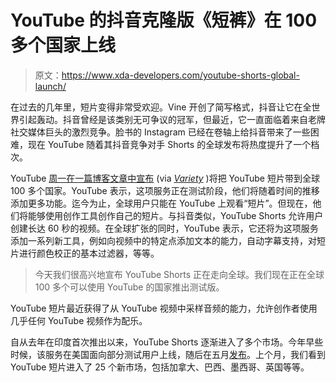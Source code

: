 # YouTube 的抖音克隆版《短裤》在 100 多个国家上线

> 原文：<https://www.xda-developers.com/youtube-shorts-global-launch/>

在过去的几年里，短片变得非常受欢迎。Vine 开创了简写格式，抖音让它在全世界引起轰动。抖音曾经是该类别无可争议的冠军，但最近，它一直面临着来自老牌社交媒体巨头的激烈竞争。脸书的 Instagram 已经在卷轴上给抖音带来了一些困难，现在 YouTube 随着其抖音竞争对手 Shorts 的全球发布将热度提升了一个档次。

YouTube [周一在一篇博客文章中宣布](https://africa.googleblog.com/2021/07/youtube-shorts-arrives-in-sub-saharan.html) (via [*Variety*](https://variety.com/2021/digital/news/youtube-shorts-global-launch-1235018403/) )将把 YouTube 短片带到全球 100 多个国家。YouTube 表示，这项服务正在测试阶段，他们将随着时间的推移添加更多功能。迄今为止，全球用户只能在 YouTube 上观看“短片”。但现在，他们将能够使用创作工具创作自己的短片。与抖音类似，YouTube Shorts 允许用户创建长达 60 秒的视频。在全球扩张的同时，YouTube 表示，它还将为这项服务添加一系列新工具，例如向视频中的特定点添加文本的能力，自动字幕支持，对短片进行颜色校正的基本过滤器，等等。

> 今天我们很高兴地宣布 YouTube Shorts 正在走向全球。我们现在正在全球 100 多个可以使用 YouTube 的国家推出测试版。

YouTube 短片最近获得了从 YouTube 视频中采样音频的能力，允许创作者使用几乎任何 YouTube 视频作为配乐。

自从去年在印度首次推出以来，YouTube Shorts 逐渐进入了多个市场。今年早些时候，该服务在美国面向部分测试用户上线，随后在五月[发布](https://www.xda-developers.com/youtube-shorts-roll-out-usa-new-features/)。上个月，我们看到 YouTube 短片进入了 25 个新市场，包括加拿大、巴西、墨西哥、英国等等。